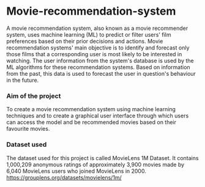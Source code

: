 # Movie-recommendation-system
A movie recommendation system, also known as a movie recommender system, uses machine learning (ML) to predict or filter users' film preferences based on their prior decisions and actions.
Movie recommendation systems' main objective is to identify and forecast only those films that a corresponding user is most likely to be interested in watching. The user information from the system's database is used by the ML algorithms for these recommendation systems. Based on information from the past, this data is used to forecast the user in question's behaviour in the future.
### Aim of the project
To create a movie recommendation system using machine learning techniques and to create a graphical user interface through which users can access the model and be recommended movies based on their favourite movies.
### Dataset used
The dataset used for this project is called MovieLens 1M Dataset. It contains 1,000,209 anonymous ratings of approximately 3,900 movies 
made by 6,040 MovieLens users who joined MovieLens in 2000.
https://grouplens.org/datasets/movielens/1m/
